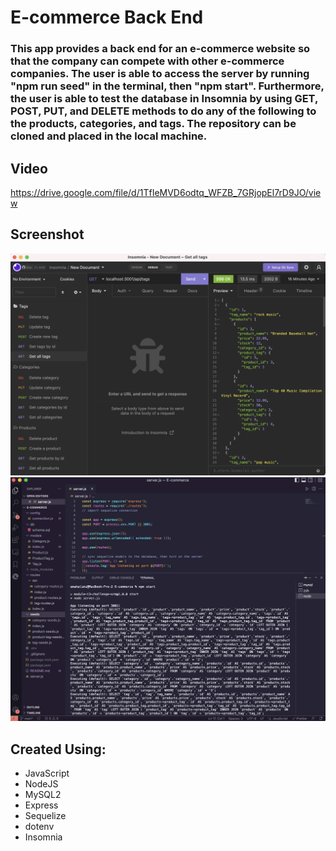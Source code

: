 # E-commerce Back End

### This app provides a back end for an e-commerce website so that the company can compete with other e-commerce companies. The user is able to access the server by running "npm run seed" in the terminal, then "npm start". Furthermore, the user is able to test the database in Insomnia by using GET, POST, PUT, and DELETE methods to do any of the following to the products, categories, and tags. The repository can be cloned and placed in the local machine.

## Video

https://drive.google.com/file/d/1TfIeMVD6odtq_WFZB_7GRjopEl7rD9JO/view

## Screenshot

<img src="./images/Screen Shot 2022-08-23 at 6.51.46 PM.png">

<img src="./images/Screen Shot 2022-08-23 at 6.53.01 PM.png">

## Created Using:

- JavaScript
- NodeJS
- MySQL2
- Express
- Sequelize
- dotenv
- Insomnia
